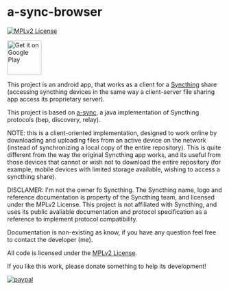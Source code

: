 # a-sync-browser

[![MPLv2 License](https://img.shields.io/badge/license-MPLv2-blue.svg?style=flat-square)](https://www.mozilla.org/MPL/2.0/)

[<img alt="Get it on Google Play" src="https://play.google.com/intl/en_us/badges/images/generic/en_badge_web_generic.png" height="80">](https://play.google.com/store/apps/details?id=it.anyplace.syncbrowser)

This project is an android app, that works as a client for a [Syncthing][1] share (accessing syncthing devices in the same way a client-server file sharing app access its proprietary server). 

This project is based on [a-sync][2], a java implementation of Syncthing protocols (bep, discovery, relay). 

NOTE: this is a client-oriented implementation, designed to work online by downloading and uploading files from an active device on the network (instead of synchronizing a local copy of the entire repository). This is quite different from the way the original Syncthing app works, and its useful from those devices that cannot or wish not to download the entire repository (for example, mobile devices with limited storage available, wishing to access a syncthing share).

DISCLAMER: I'm not the owner fo Syncthing. The Syncthing name, logo and reference documentation is property of the Syncthing team, and licensed under the MPLv2 License. This project is not affiliated with Syncthing, and uses its public avaliable documentation and protocol specification as a reference to implement protocol compatibility.

Documentation is non-existing as know, if you have any question feel free to contact the developer (me).

All code is licensed under the [MPLv2 License][3].

If you like this work, please donate something to help its development!

[![paypal](https://www.paypalobjects.com/en_US/i/btn/btn_donateCC_LG.gif)](https://www.paypal.com/cgi-bin/webscr?cmd=_s-xclick&hosted_button_id=FVB93HNCH5NL8)

[1]: https://syncthing.net/
[2]: https://github.com/davide-imbriaco/a-sync
[3]: https://github.com/davide-imbriaco/a-sync-browser/blob/master/LICENSE
[4]: https://play.google.com/store/apps/details?id=it.anyplace.syncbrowser


